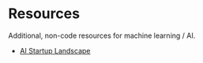 # Resources

Additional, non-code resources for machine learning / AI.

* [AI Startup Landscape](./AI_landscape.md)

